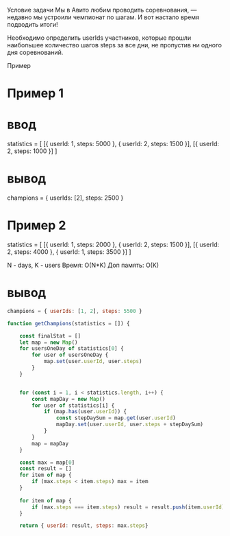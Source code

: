 Условие задачи
Мы в Авито любим проводить соревнования, — недавно мы устроили чемпионат по шагам. И вот настало время подводить итоги!

Необходимо определить userIds участников, которые прошли наибольшее количество шагов steps за все дни, не пропустив ни одного дня соревнований.

Пример
# Пример 1
# ввод
statistics = [
[{ userId: 1, steps: 5000 }, { userId: 2, steps: 1500 }],
[{ userId: 2, steps: 1000 }]
]

# вывод
champions = { userIds: [2], steps: 2500 }

# Пример 2
statistics = [
[{ userId: 1, steps: 2000 }, { userId: 2, steps: 1500 }],
[{ userId: 2, steps: 4000 }, { userId: 1, steps: 3500 }]
]

N - days, K - users
Время: O(N*K)
Доп память: O(K)

# вывод
```js
champions = { userIds: [1, 2], steps: 5500 }

function getChampions(statistics = []) {

    const finalStat = []
    let map = new Map()
    for usersOneDay of statistics[0] {
        for user of usersOneDay {
            map.set(user.userId, user.steps)
        }
    }


    for (const i = 1, i < statistics.length, i++) {
        const mapDay = new Map()
        for user of statistics[i] {
            if (map.has(user.userId)) {
                const stepDaySum = map.get(user.userId)
                mapDay.set(user.userId, user.steps + stepDaySum)
            }
        }
        map = mapDay
    }

    const max = map[0]
    const result = []
    for item of map {
        if (max.steps < item.steps) max = item
    }
    
    for item of map {
        if (max.steps === item.steps) result = result.push(item.userId)
    }

    return { userId: result, steps: max.steps}
```